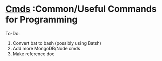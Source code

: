 # [Cmds](https://github.com/Sondro/Cmds) :Common/Useful Commands for Programming
To-Do:
1. Convert bat to bash (possibly using Batsh)
2. Add more MongoDB/Node cmds
3. Make reference doc
